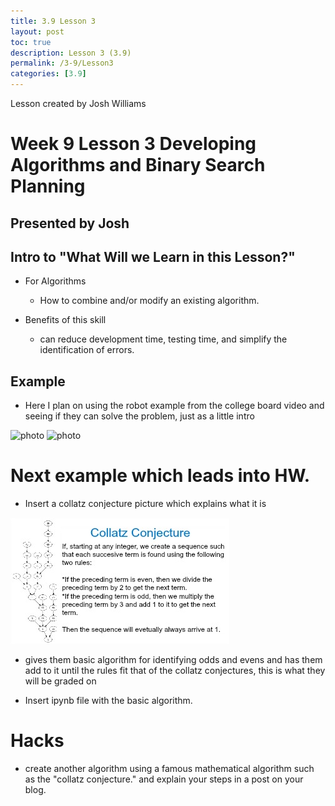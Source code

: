```yaml
---
title: 3.9 Lesson 3
layout: post
toc: true
description: Lesson 3 (3.9)
permalink: /3-9/Lesson3
categories: [3.9]
---
```


Lesson created by Josh Williams

# Week 9 Lesson 3 Developing Algorithms and Binary Search Planning

## Presented by Josh

## Intro to "What Will we Learn in this Lesson?"

 - For Algorithms
    - How to combine and/or modify an existing algorithm.

- Benefits of this skill
    - can reduce development time, testing time, and simplify the identification of errors.

## Example

- Here I plan on using the robot example from the college board video and seeing if they can solve the problem, just as a little intro 

![photo]({{site.baseurl}}/images/IMG_7549.jpg)
![photo]({{site.baseurl}}/images/IMG_7549.jpg)


# Next example which leads into HW.

- Insert a collatz conjecture picture which explains what it is 

![Flowchart for Example A](/images/CollatzConjecture.jpeg)
- gives them basic algorithm for identifying odds and evens and has them add to it until the rules fit that of the collatz conjectures, this is what they will be graded on

- Insert ipynb file with the basic algorithm.

# Hacks

- create another algorithm using a famous mathematical algorithm such as the "collatz conjecture." and explain your steps in a post on your blog.